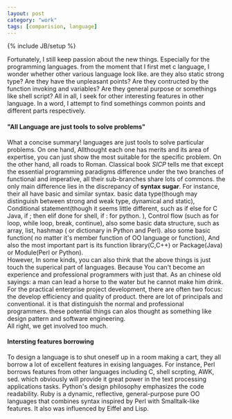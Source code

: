```yaml
---
layout: post
category: "work"
tags: [comparision, language]
---
```

{% include JB/setup %}

Fortunately, I still keep passion about the new things. Especially for the programming languages. from the moment that I first met c language, I wonder whether other various language look like. are they also static strong type? Are they have the unpleasant points? Are they contructed by the function invoking and variables? Are they general purpose or somethings like shell script? All in all, I seek for other interesting features in other language. In a word,  I attempt to find somethings common points and different parts respectively.  
#### "All Language are just tools to solve problems" ####
What a 	concise summary\! languages are just tools to solve particular problems. On one hand, Allthought each one has merits and its area of expertise, you can just show the most suitable for the specific problem. On the other hand, all roads to Roman. Classical book *SICP* tells me that except the essential programming paradigms difference under the two branches of functional and imperative, all their sub-branches share lots of commons. the only main difference lies in the discrepancy of **syntax sugar**. For instance, their all have basic and similar syntax. basic data type\(though may distinguish between strong and weak type, dynamical and static\), Conditional statement\(though it seems little different, such as if else for C Java, if ; then elif done for shell, if : for python. \), Control flow \(such as for loop, while loop, break, continue\), also some basic data structure, such as array, list, hashmap \( or dictionary in Python and Perl\). also some basic function\( no matter it's member function of OO language or function\), And also the most important part is its function library\(C,C++\) or Package\(Java\) or Module\(Perl or Python\).  
However, In some kinds, you can also think that the above things is just touch the superical part of languages. Because You can't become an experience and professional programmers with just that. As an chinese old sayings: a man can lead a horse to the water but he cannot make him drink. For the practical enterprise project development, there are often two focus: the develop efficiency and quality of product. there are lot of principals and conventional. it is that distinguish the normal and professional programmers. these potential things can alos thought as something like design pattern and software engineering.  
All right, we get involved too much.

#### Intersting features borrowing ####
To design a language is to shut oneself up in a room making a cart, they all borrow a lot of  excellent features in exising languages. For instance, Perl borrows features from other languages including C, shell scrpting, AWK, sed. which obviously will provide it great power in the text processing applications tasks. 
Python's design philosophy emphasizes the code readability.
Ruby is a dynamic, reflective, general-purpose pure OO languages that combines syntax inspired by Perl with Smalltalk-like features. It also was influenced by Eiffel and Lisp.
